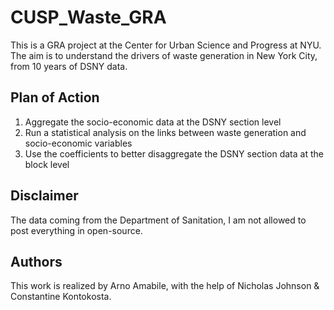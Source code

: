 # CUSP_Waste_GRA

This is a GRA project at the Center for Urban Science and Progress at NYU. The aim is to understand the drivers of waste generation in New York City, from 10 years of DSNY data.

## Plan of Action
   1. Aggregate the socio-economic data at the DSNY section level
   2. Run a statistical analysis on the links between waste generation and socio-economic variables
   3. Use the coefficients to better disaggregate the DSNY section data at the block level

## Disclaimer
The data coming from the Department of Sanitation, I am not allowed to post everything in open-source.

## Authors
This work is realized by Arno Amabile, with the help of Nicholas Johnson & Constantine Kontokosta.